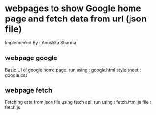 # webpages to show Google home page and fetch data from url (json file)
 Implemented By : Anushka Sharma

 ## webpage google
 Basic UI of google home page.
 run using : google.html
 style sheet : google.css

 ## webpage fetch
 Fetching data from json file using fetch api.
 run using : fetch.html
 js file : fetch.js